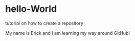 hello-World
===========

tutorial on how to create a repository

My name is Erick and I am learning my way around GitHub!
